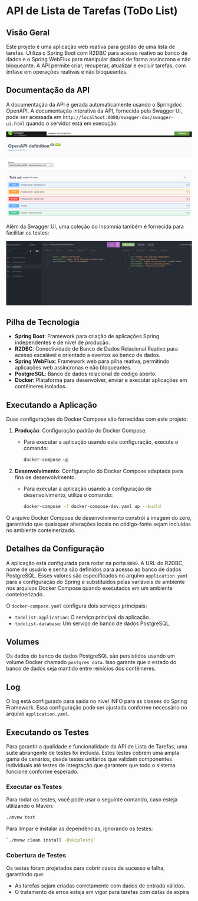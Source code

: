 # API de Lista de Tarefas (ToDo List)

## Visão Geral

Este projeto é uma aplicação web reativa para gestão de uma lista de tarefas. Utiliza o Spring Boot com R2DBC para acesso reativo ao banco de dados e o Spring WebFlux para manipular dados de forma assíncrona e não bloqueante. A API permite criar, recuperar, atualizar e excluir tarefas, com ênfase em operações reativas e não bloqueantes.

## Documentação da API

A documentação da API é gerada automaticamente usando o Springdoc OpenAPI. A documentação interativa da API, fornecida pela Swagger UI, pode ser acessada em `http://localhost:8080/swagger-doc/swagger-ui.html` quando o servidor está em execução.

![Captura de Tela do Swagger UI](assets/swagger.png)

Além da Swagger UI, uma coleção do Insomnia também é fornecida para facilitar os testes:

![Captura de Tela do Cliente REST Insomnia](assets/insomnia.png)

## Pilha de Tecnologia

- **Spring Boot**: Framework para criação de aplicações Spring independentes e de nível de produção.
- **R2DBC**: Conectividade de Banco de Dados Relacional Reativo para acesso escalável e orientado a eventos ao banco de dados.
- **Spring WebFlux**: Framework web para pilha reativa, permitindo aplicações web assíncronas e não bloqueantes.
- **PostgreSQL**: Banco de dados relacional de código aberto.
- **Docker**: Plataforma para desenvolver, enviar e executar aplicações em contêineres isolados.

## Executando a Aplicação

Duas configurações do Docker Compose são fornecidas com este projeto:

1. **Produção**: Configuração padrão do Docker Compose.
    - Para executar a aplicação usando esta configuração, execute o comando:
      ```sh
      docker-compose up
      ```

2. **Desenvolvimento**: Configuração do Docker Compose adaptada para fins de desenvolvimento.
    - Para executar a aplicação usando a configuração de desenvolvimento, utilize o comando:
      ```sh
      docker-compose -f docker-compose-dev.yaml up --build
      ```

O arquivo Docker Compose de desenvolvimento constrói a imagem do zero, garantindo que quaisquer alterações locais no código-fonte sejam incluídas no ambiente conteinerizado.

## Detalhes da Configuração

A aplicação está configurada para rodar na porta `8080`. A URL do R2DBC, nome de usuário e senha são definidos para acesso ao banco de dados PostgreSQL. Esses valores são especificados no arquivo `application.yaml` para a configuração do Spring e substituídos pelas variáveis de ambiente nos arquivos Docker Compose quando executados em um ambiente conteinerizado.

O `docker-compose.yaml` configura dois serviços principais:

- `todolist-application`: O serviço principal da aplicação.
- `todolist-database`: Um serviço de banco de dados PostgreSQL.

## Volumes

Os dados do banco de dados PostgreSQL são persistidos usando um volume Docker chamado `postgres_data`. Isso garante que o estado do banco de dados seja mantido entre reinícios dos contêineres.

## Log

O log está configurado para saída no nível INFO para as classes do Spring Framework. Essa configuração pode ser ajustada conforme necessário no arquivo `application.yaml`.

## Executando os Testes

Para garantir a qualidade e funcionalidade da API de Lista de Tarefas, uma suíte abrangente de testes foi incluída. Estes testes cobrem uma ampla gama de cenários, desde testes unitários que validam componentes individuais até testes de integração que garantem que todo o sistema funcione conforme esperado.

### Executar os Testes

Para rodar os testes, você pode usar o seguinte comando, caso esteja utilizando o Maven:

```sh
./mvnw test
```

Para limpar e instalar as dependências, ignorando os testes:

```sh
`./mvnw clean install -DskipTests`
```

### Cobertura de Testes

Os testes foram projetados para cobrir casos de sucesso e falha, garantindo que:

*   As tarefas sejam criadas corretamente com dados de entrada válidos.
*   O tratamento de erros esteja em vigor para tarefas com datas de expira